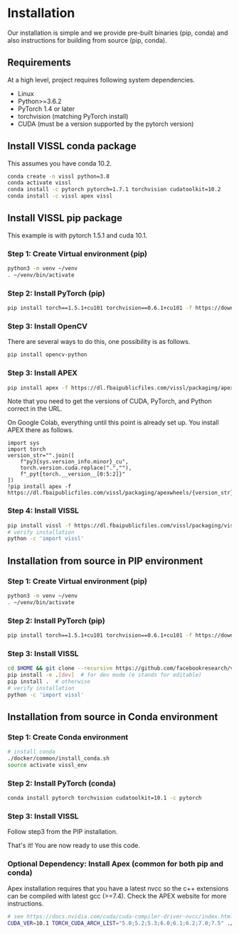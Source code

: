 # Installation

Our installation is simple and we provide pre-built binaries (pip, conda) and also instructions for building from source (pip, conda).

## Requirements

At a high level, project requires following system dependencies.

- Linux
- Python>=3.6.2
- PyTorch 1.4 or later
- torchvision (matching PyTorch install)
- CUDA (must be a version supported by the pytorch version)

## Install VISSL conda package

This assumes you have conda 10.2.

```bash
conda create -n vissl python=3.8
conda activate vissl
conda install -c pytorch pytorch=1.7.1 torchvision cudatoolkit=10.2
conda install -c vissl apex vissl
```

## Install VISSL pip package

This example is with pytorch 1.5.1 and cuda 10.1.

### Step 1: Create Virtual environment (pip)
```bash
python3 -m venv ~/venv
. ~/venv/bin/activate
```

### Step 2: Install PyTorch (pip)
```bash
pip install torch==1.5.1+cu101 torchvision==0.6.1+cu101 -f https://download.pytorch.org/whl/torch_stable.html
```

### Step 3: Install OpenCV
There are several ways to do this, one possibility is as follows.

```bash
pip install opencv-python
```

### Step 3: Install APEX

```bash
pip install apex -f https://dl.fbaipublicfiles.com/vissl/packaging/apexwheels/py38_cu101_pyt151/download.html
```
Note that you need to get the versions of CUDA, PyTorch, and Python correct in the URL.

On Google Colab, everything until this point is already set up.
You install APEX there as follows.
```
import sys
import torch
version_str="".join([
    f"py3{sys.version_info.minor}_cu",
    torch.version.cuda.replace(".",""),
    f"_pyt{torch.__version__[0:5:2]}"
])
!pip install apex -f https://dl.fbaipublicfiles.com/vissl/packaging/apexwheels/{version_str}/download.html
```

### Step 4: Install VISSL

```bash
pip install vissl -f https://dl.fbaipublicfiles.com/vissl/packaging/visslwheels/download.html
# verify installation
python -c 'import vissl'
```

## Installation from source in PIP environment

### Step 1: Create Virtual environment (pip)
```bash
python3 -m venv ~/venv
. ~/venv/bin/activate
```

### Step 2: Install PyTorch (pip)
```bash
pip install torch==1.5.1+cu101 torchvision==0.6.1+cu101 -f https://download.pytorch.org/whl/torch_stable.html
```

### Step 3: Install VISSL

```bash
cd $HOME && git clone --recursive https://github.com/facebookresearch/vissl.git && cd $HOME/vissl/
pip install -e .[dev]  # for dev mode (e stands for editable)
pip install .  # otherwise
# verify installation
python -c 'import vissl'
```

## Installation from source in Conda environment

### Step 1: Create Conda environment

```bash
# install conda
./docker/common/install_conda.sh
source activate vissl_env
```

### Step 2: Install PyTorch (conda)

```bash
conda install pytorch torchvision cudatoolkit=10.1 -c pytorch
```

### Step 3: Install VISSL
Follow step3 from the PIP installation.

That's it! You are now ready to use this code.

### Optional Dependency: Install Apex (common for both pip and conda)

Apex installation requires that you have a latest nvcc so the c++ extensions can be compiled with latest gcc (>=7.4). Check the APEX website for more instructions.

```bash
# see https://docs.nvidia.com/cuda/cuda-compiler-driver-nvcc/index.html#virtual-architecture-feature-list to select cuda architecture you want to build
CUDA_VER=10.1 TORCH_CUDA_ARCH_LIST="5.0;5.2;5.3;6.0;6.1;6.2;7.0;7.5" ./docker/common/install_apex.sh
```
